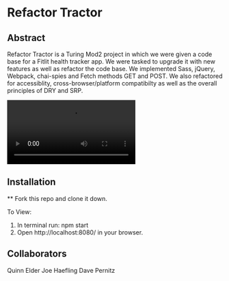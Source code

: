# Refactor Tractor

## Abstract
Refactor Tractor is a Turing Mod2 project in which we were given a code base for a Fitlit health tracker app. We were tasked to upgrade it with new features as well as refactor the code base. We implemented Sass, jQuery, Webpack, chai-spies and Fetch methods GET and POST. We also refactored for accessiblity, cross-browser/platform compatibilty as well as the overall principles of DRY and SRP.

![site gif](https://media.giphy.com/media/efsys7ObPW4smvSrVP/source.mp4)

## Installation
** Fork this repo and clone it down.

To View:
1) In terminal run: npm start
2) Open http://localhost:8080/ in your browser.

## Collaborators
Quinn Elder
Joe Haefling
Dave Pernitz

